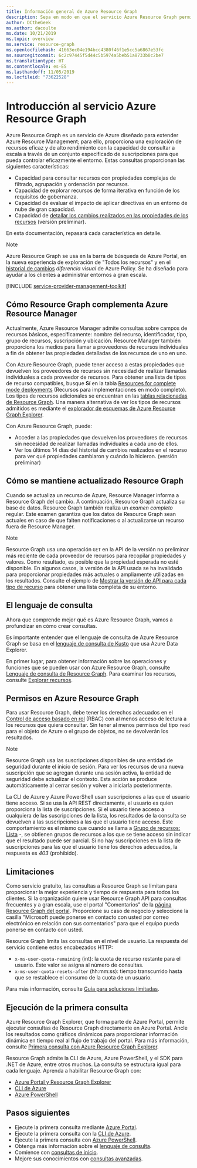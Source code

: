 ```yaml
---
title: Información general de Azure Resource Graph
description: Sepa en modo en que el servicio Azure Resource Graph permite realizar consultas complejas de recursos a escala.
author: DCtheGeek
ms.author: dacoulte
ms.date: 10/21/2019
ms.topic: overview
ms.service: resource-graph
ms.openlocfilehash: 41663ec04e194bcc4380f46f1e5cc5a6867e53fc
ms.sourcegitcommit: 6c2c97445f5d44c5b5974a5beb51a8733b0c2be7
ms.translationtype: HT
ms.contentlocale: es-ES
ms.lasthandoff: 11/05/2019
ms.locfileid: "73622528"
---
```

# <a name="overview-of-the-azure-resource-graph-service"></a>Introducción al servicio Azure Resource Graph

Azure Resource Graph es un servicio de Azure diseñado para extender Azure Resource Management; para ello, proporciona una exploración de recursos eficaz y de alto rendimiento con la capacidad de consultar a escala a través de un conjunto especificado de suscripciones para que pueda controlar eficazmente el entorno. Estas consultas proporcionan las siguientes características:

- Capacidad para consultar recursos con propiedades complejas de filtrado, agrupación y ordenación por recursos.
- Capacidad de explorar recursos de forma iterativa en función de los requisitos de gobernanza.
- Capacidad de evaluar el impacto de aplicar directivas en un entorno de nube de gran capacidad.
- Capacidad de [detallar los cambios realizados en las propiedades de los recursos](./how-to/get-resource-changes.md) (versión preliminar).

En esta documentación, repasará cada característica en detalle.

> [!NOTE]
> Azure Resource Graph se usa en la barra de búsqueda de Azure Portal, en la nueva experiencia de exploración de "Todos los recursos" y en el [historial de cambios](../policy/how-to/determine-non-compliance.md#change-history-preview)
> _diferencia visual_ de Azure Policy. Se ha diseñado para ayudar a los clientes a administrar entornos a gran escala.

[!INCLUDE [service-provider-management-toolkit](../../../includes/azure-lighthouse-supported-service.md)]

## <a name="how-does-resource-graph-complement-azure-resource-manager"></a>Cómo Resource Graph complementa Azure Resource Manager

Actualmente, Azure Resource Manager admite consultas sobre campos de recursos básicos, específicamente: nombre del recurso, identificador, tipo, grupo de recursos, suscripción y ubicación. Resource Manager también proporciona los medios para llamar a proveedores de recursos individuales a fin de obtener las propiedades detalladas de los recursos de uno en uno.

Con Azure Resource Graph, puede tener acceso a estas propiedades que devuelven los proveedores de recursos sin necesidad de realizar llamadas individuales a cada proveedor de recursos. Para obtener una lista de tipos de recurso compatibles, busque **Sí** en la tabla [Resources for complete mode deployments](../../azure-resource-manager/complete-mode-deletion.md) (Recursos para implementaciones en modo completo). Los tipos de recursos adicionales se encuentran en las [tablas relacionadas de Resource Graph](./concepts/query-language.md#resource-graph-tables). Una manera alternativa de ver los tipos de recursos admitidos es mediante el [explorador de esquemas de Azure Resource Graph Explorer](./first-query-portal.md#schema-browser).

Con Azure Resource Graph, puede:

- Acceder a las propiedades que devuelven los proveedores de recursos sin necesidad de realizar llamadas individuales a cada uno de ellos.
- Ver los últimos 14 días del historial de cambios realizados en el recurso para ver qué propiedades cambiaron y cuándo lo hicieron. (versión preliminar)

## <a name="how-resource-graph-is-kept-current"></a>Cómo se mantiene actualizado Resource Graph

Cuando se actualiza un recurso de Azure, Resource Manager informa a Resource Graph del cambio.
A continuación, Resource Graph actualiza su base de datos. Resource Graph también realiza un _examen completo_ regular. Este examen garantiza que los datos de Resource Graph sean actuales en caso de que falten notificaciones o al actualizarse un recurso fuera de Resource Manager.

> [!NOTE]
> Resource Graph usa una operación `GET` en la API de la versión no preliminar más reciente de cada proveedor de recursos para recopilar propiedades y valores. Como resultado, es posible que la propiedad esperada no esté disponible. En algunos casos, la versión de la API usada se ha invalidado para proporcionar propiedades más actuales o ampliamente utilizadas en los resultados. Consulte el ejemplo de [Mostrar la versión de API para cada tipo de recurso](./samples/advanced.md#apiversion) para obtener una lista completa de su entorno.

## <a name="the-query-language"></a>El lenguaje de consulta

Ahora que comprende mejor qué es Azure Resource Graph, vamos a profundizar en cómo crear consultas.

Es importante entender que el lenguaje de consulta de Azure Resource Graph se basa en el [lenguaje de consulta de Kusto](../../data-explorer/data-explorer-overview.md) que usa Azure Data Explorer.

En primer lugar, para obtener información sobre las operaciones y funciones que se pueden usar con Azure Resource Graph, consulte [Lenguaje de consulta de Resource Graph](./concepts/query-language.md).
Para examinar los recursos, consulte [Explorar recursos](./concepts/explore-resources.md).

## <a name="permissions-in-azure-resource-graph"></a>Permisos en Azure Resource Graph

Para usar Resource Graph, debe tener los derechos adecuados en el [Control de acceso basado en rol](../../role-based-access-control/overview.md) (RBAC) con al menos acceso de lectura a los recursos que quiera consultar. Sin tener al menos permisos del tipo `read` para el objeto de Azure o el grupo de objetos, no se devolverán los resultados.

> [!NOTE]
> Resource Graph usa las suscripciones disponibles de una entidad de seguridad durante el inicio de sesión. Para ver los recursos de una nueva suscripción que se agregan durante una sesión activa, la entidad de seguridad debe actualizar el contexto. Esta acción se produce automáticamente al cerrar sesión y volver a iniciarla posteriormente.

La CLI de Azure y Azure PowerShell usan suscripciones a las que el usuario tiene acceso. Si se usa la API REST directamente, el usuario es quien proporciona la lista de suscripciones. Si el usuario tiene acceso a cualquiera de las suscripciones de la lista, los resultados de la consulta se devuelven a las suscripciones a las que el usuario tiene acceso. Este comportamiento es el mismo que cuando se llama a [Grupo de recursos: Lista](/rest/api/resources/resourcegroups/list) \-, se obtienen grupos de recursos a los que se tiene acceso sin indicar que el resultado puede ser parcial.
Si no hay suscripciones en la lista de suscripciones para las que el usuario tiene los derechos adecuados, la respuesta es _403_ (prohibido).

## <a name="throttling"></a>Limitaciones

Como servicio gratuito, las consultas a Resource Graph se limitan para proporcionar la mejor experiencia y tiempo de respuesta para todos los clientes. Si la organización quiere usar Resource Graph API para consultas frecuentes y a gran escala, use el portal "Comentarios" de la [página Resource Graph del portal](https://portal.azure.com/#blade/Microsoft_Azure_Policy/PolicyMenuBlade/ResourceGraph).
Proporcione su caso de negocio y seleccione la casilla "Microsoft puede ponerse en contacto con usted por correo electrónico en relación con sus comentarios" para que el equipo pueda ponerse en contacto con usted.

Resource Graph limita las consultas en el nivel de usuario. La respuesta del servicio contiene estos encabezados HTTP:

- `x-ms-user-quota-remaining` (int): la cuota de recurso restante para el usuario. Este valor se asigna al número de consultas.
- `x-ms-user-quota-resets-after` (hh:mm:ss): tiempo transcurrido hasta que se restablece el consumo de la cuota de un usuario.

Para más información, consulte [Guía para soluciones limitadas](./concepts/guidance-for-throttled-requests.md).

## <a name="running-your-first-query"></a>Ejecución de la primera consulta

Azure Resource Graph Explorer, que forma parte de Azure Portal, permite ejecutar consultas de Resource Graph directamente en Azure Portal. Ancle los resultados como gráficos dinámicos para proporcionar información dinámica en tiempo real al flujo de trabajo del portal. Para más información, consulte [Primera consulta con Azure Resource Graph Explorer](first-query-portal.md).

Resource Graph admite la CLI de Azure, Azure PowerShell, y el SDK para .NET de Azure, entre otros muchos. La consulta se estructura igual para cada lenguaje. Aprenda a habilitar Resource Graph con:

- [Azure Portal y Resource Graph Explorer](first-query-portal.md) 
- [CLI de Azure](first-query-azurecli.md#add-the-resource-graph-extension)
- [Azure PowerShell](first-query-powershell.md#add-the-resource-graph-module)

## <a name="next-steps"></a>Pasos siguientes

- Ejecute la primera consulta mediante [Azure Portal](first-query-portal.md).
- Ejecute la primera consulta con la [CLI de Azure](first-query-azurecli.md).
- Ejecute la primera consulta con [Azure PowerShell](first-query-powershell.md).
- Obtenga más información sobre el [lenguaje de consulta](./concepts/query-language.md).
- Comience con [consultas de inicio](./samples/starter.md).
- Mejore sus conocimientos con [consultas avanzadas](./samples/advanced.md).